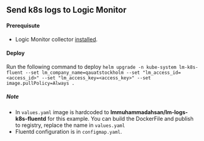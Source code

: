 ## Send k8s logs to Logic Monitor

#### Prerequisute
- Logic Monitor collector [installed](https://www.logicmonitor.com/support/monitoring/containers/kubernetes/adding-your-kubernetes-cluster-into-monitoring). 


#### Deploy
Run the following command to deploy
`helm upgrade -n kube-system lm-k8s-fluent --set lm_company_name=qauatstockholm --set "lm_access_id=<access_id>" --set "lm_access_key=<access_key>" --set image.pullPolicy=Always .`

##### Note
- In `values.yaml` image is hardcoded to **lmmuhammadahsan/lm-logs-k8s-fluentd** for this example. You can build the DockerFile and publish to registry, replace the name in `values.yaml`
- Fluentd configuration is in `configmap.yaml`.